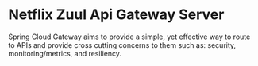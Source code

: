 # Netflix Zuul Api Gateway Server
Spring Cloud Gateway aims to provide a simple, yet effective way to route to APIs and provide cross cutting concerns to them such as: security, monitoring/metrics, and resiliency.


